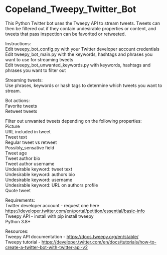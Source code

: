 # Copeland_Tweepy_Twitter_Bot
This Python Twitter bot uses the Tweepy API to stream tweets. Tweets can then be filtered out if they contain undesirable properties or content, and tweets that pass inspection can be favorited or retweeted.

Instructions:<br>
Edit tweepy_bot_config.py with your Twitter developer account credentials<br>
Edit tweepy_bot_main.py with the keywords, hashtags and phrases you want to use for streaming tweets<br>
Edit tweepy_bot_unwanted_keywords.py with keywords, hashtags and phrases you want to filter out<br>


Streaming tweets:<br>
Use phrases, keywords or hash tags to determine which tweets you want to stream.<br>


Bot actions:<br>
Favorite tweets<br>
Retweet tweets<br>

Filter out unwanted tweets depending on the following properties:<br>
Picture<br>
URL included in tweet<br>
Tweet text<br>
Regular tweet vs retweet<br>
Possibly_sensative field<br>
Tweet age<br>
Tweet author bio<br>
Tweet author username<br>
Undesirable keyword: tweet text<br>
Undesirable keyword: authors bio<br>
Undesirable keyword: username<br>
Undesirable keyword: URL on authors profile<br>
Quote tweet<br>


Requirements:<br>
Twitter developer account - request one here https://developer.twitter.com/en/portal/petition/essential/basic-info <br>
Tweepy API - install with pip install tweepy <br>
Python 3.8+<br>

Resources:<br>
Tweepy API documentation - https://docs.tweepy.org/en/stable/ <br>
Tweepy tutorial - https://developer.twitter.com/en/docs/tutorials/how-to-create-a-twitter-bot-with-twitter-api-v2

